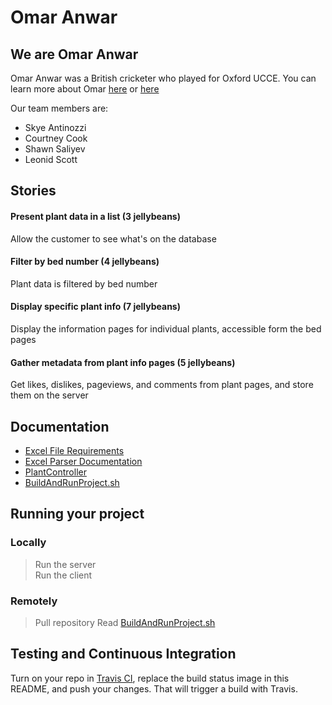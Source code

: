 # Omar Anwar


## We are Omar Anwar  
Omar Anwar was a British cricketer who played for Oxford UCCE. You can learn more about Omar [here](https://en.wikipedia.org/wiki/Omar_Anwar) or [here](http://www.vipfaq.com/Omar%20Anwar.html)

Our team members are: 
* Skye Antinozzi
* Courtney Cook
* Shawn Saliyev
* Leonid Scott 

## Stories   
#### Present plant data in a list (3 jellybeans) 
Allow the customer to see what's on the database  
#### Filter by bed number (4 jellybeans)
Plant data is filtered by bed number
#### Display specific plant info (7 jellybeans)  
Display the information pages for individual plants, accessible form the bed pages
#### Gather metadata from plant info pages (5 jellybeans)
Get likes, dislikes, pageviews, and comments from plant pages, and store them on the server
 

## Documentation
* [Excel File Requirements](https://github.com/UMM-CSci-3601-S17/digital-display-garden-iteration-2-omaranwar/blob/master/Documentation/ExcelFileRequirements.md)  
* [Excel Parser Documentation](https://github.com/UMM-CSci-3601-S17/digital-display-garden-iteration-2-omaranwar/blob/master/Documentation/ExcelParser.md)
* [PlantController](https://github.com/UMM-CSci-3601-S17/digital-display-garden-iteration-2-omaranwar/tree/master/Documentation/PlantController.md)
* [BuildAndRunProject.sh](https://github.com/UMM-CSci-3601-S17/digital-display-garden-iteration-2-omaranwar/blob/master/Documentation/buildAndLaunchProject.md)  

## Running your project  
### Locally   
> Run the server  
> Run the client  
### Remotely 
> Pull repository 
> Read [BuildAndRunProject.sh](https://github.com/UMM-CSci-3601-S17/digital-display-garden-iteration-2-omaranwar/blob/master/Documentation/buildAndLaunchProject.md)

## Testing and Continuous Integration

Turn on your repo in [Travis CI][travis], replace the build status image in this README, and push your changes. That will trigger a build with Travis.

[travis]: https://travis-ci.org/
